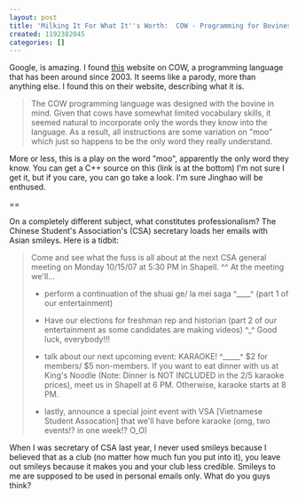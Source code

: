 ```yaml
---
layout: post
title: 'Milking It For What It''s Worth:  COW - Programming for Bovines and Professionalism'
created: 1192382045
categories: []
---
```

Google, is amazing.  I found [this](http://www.bigzaphod.org/cow/) website on COW, a programming language that has been around since 2003.  It seems like a parody, more than anything else.  I found this on their website, describing what it is.

<blockquote>The COW programming language was designed with the bovine in mind. Given that cows have somewhat limited vocabulary skills, it seemed natural to incorporate only the words they know into the language. As a result, all instructions are some variation on "moo" which just so happens to be the only word they really understand. </blockquote>

More or less, this is a play on the word "moo", apparently the only word they know.  You can get a C++ source on this (link is at the bottom)  I'm not sure I get it, but if you care, you can go take a look.  I'm sure Jinghao will be enthused.

==

On a completely different subject, what constitutes professionalism?  The Chinese Student's Association's (CSA) secretary loads her emails with Asian smileys.  Here is a tidbit:

<blockquote>Come and see what the fuss is all about at the next CSA general meeting on Monday 10/15/07 at 5:30 PM in Shapell. ^^ At the meeting we'll...
 
- perform a continuation of the shuai ge/ la mei saga  ^____^ (part 1 of our entertainment) 
 
- Have our elections for freshman rep and historian (part 2 of our entertainment as some candidates are making videos) ^_^ Good luck, everybody!!! 
 
- talk about our next upcoming event: KARAOKE! ^_____^ $2 for members/ $5 non-members. If you want to eat dinner with us at King's Noodle (Note: Dinner is NOT INCLUDED in the $2/$5 karaoke prices), meet us in Shapell at 6 PM. Otherwise, karaoke starts at 8 PM. 
 
- lastly, announce a special joint event with VSA [Vietnamese Student Assocation] that we'll have before karaoke (omg, two events!? in one week!? O_O) 
</blockquote>

When I was secretary of CSA last year, I never used smileys because I believed that as a club (no matter how much fun you put into it), you leave out smileys because it makes you and your club less credible.  Smileys to me are supposed to be used in personal emails only.  What do you guys think?
